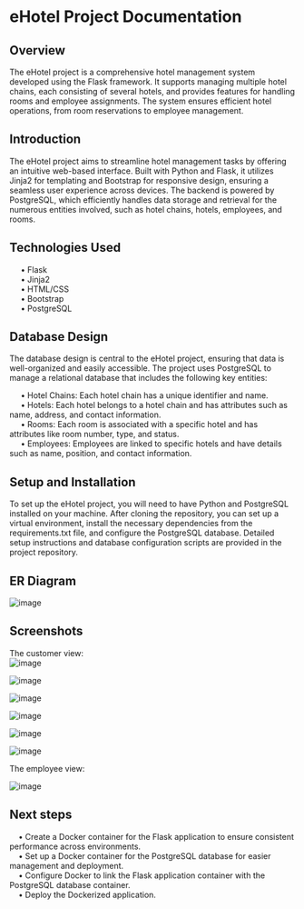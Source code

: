 # eHotel Project Documentation
## Overview
The eHotel project is a comprehensive hotel management system developed using the Flask framework. It supports managing multiple hotel chains, each consisting of several hotels, and provides features for handling rooms and employee assignments. The system ensures efficient hotel operations, from room reservations to employee management.

## Introduction
The eHotel project aims to streamline hotel management tasks by offering an intuitive web-based interface. Built with Python and Flask, it utilizes Jinja2 for templating and Bootstrap for responsive design, ensuring a seamless user experience across devices. The backend is powered by PostgreSQL, which efficiently handles data storage and retrieval for the numerous entities involved, such as hotel chains, hotels, employees, and rooms.
## Technologies Used
&nbsp;&nbsp;&nbsp;&nbsp;&nbsp;•	Flask  
&nbsp;&nbsp;&nbsp;&nbsp;&nbsp;•	Jinja2  
&nbsp;&nbsp;&nbsp;&nbsp;&nbsp;•	HTML/CSS  
&nbsp;&nbsp;&nbsp;&nbsp;&nbsp;•	Bootstrap  
&nbsp;&nbsp;&nbsp;&nbsp;&nbsp;•	PostgreSQL  

## Database Design
The database design is central to the eHotel project, ensuring that data is well-organized and easily accessible. The project uses PostgreSQL to manage a relational database that includes the following key entities:    

&nbsp;&nbsp;&nbsp;&nbsp;&nbsp;•	Hotel Chains: Each hotel chain has a unique identifier and name.    
&nbsp;&nbsp;&nbsp;&nbsp;&nbsp;•	Hotels: Each hotel belongs to a hotel chain and has attributes such as name, address, and contact information.  
&nbsp;&nbsp;&nbsp;&nbsp;&nbsp;•	Rooms: Each room is associated with a specific hotel and has attributes like room number, type, and status.  
&nbsp;&nbsp;&nbsp;&nbsp;&nbsp;•	Employees: Employees are linked to specific hotels and have details such as name, position, and contact information.  

## Setup and Installation
To set up the eHotel project, you will need to have Python and PostgreSQL installed on your machine. After cloning the repository, you can set up a virtual environment, install the necessary dependencies from the requirements.txt file, and configure the PostgreSQL database. Detailed setup instructions and database configuration scripts are provided in the project repository.

## ER Diagram
![image](https://github.com/hbach089/eHotel/assets/146272622/68e2ea87-40c5-42c9-a512-6bdb557e1495)

## Screenshots
The customer view:  
![image](https://github.com/hbach089/eHotel/assets/146272622/cd2cca29-488c-4241-aa00-5342f6e6b863)  

![image](https://github.com/hbach089/eHotel/assets/146272622/2f823fed-955a-4869-af23-ae3dc34feedc)  

![image](https://github.com/hbach089/eHotel/assets/146272622/009c01f3-4daf-43d6-a5fa-a9e31d850524)  

![image](https://github.com/hbach089/eHotel/assets/146272622/07cfc5b9-3493-4429-b0a8-138acf4604ae)  

![image](https://github.com/hbach089/eHotel/assets/146272622/c36b0dfa-d068-4038-90b4-c57aca4510dc)  

![image](https://github.com/hbach089/eHotel/assets/146272622/941900ea-bab2-4479-ba74-ec48379017a8)  

The employee view:   

![image](https://github.com/hbach089/eHotel/assets/146272622/0f48b254-2295-4db3-839d-5b8f007e99b5)  

## Next steps
&nbsp;&nbsp;&nbsp;&nbsp;•	Create a Docker container for the Flask application to ensure consistent performance across environments.  
&nbsp;&nbsp;&nbsp;&nbsp;•	Set up a Docker container for the PostgreSQL database for easier management and deployment.   
&nbsp;&nbsp;&nbsp;&nbsp;•	Configure Docker to link the Flask application container with the PostgreSQL database container.  
&nbsp;&nbsp;&nbsp;&nbsp;•	Deploy the Dockerized application.  

